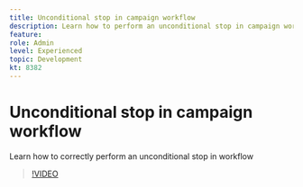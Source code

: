```yaml
---
title: Unconditional stop in campaign workflow
description: Learn how to perform an unconditional stop in campaign workflow
feature: 
role: Admin
level: Experienced 
topic: Development
kt: 8382
---
```


# Unconditional stop in campaign workflow

Learn how to correctly perform an unconditional stop in workflow
>[!VIDEO](https://video.tv.adobe.com/v/335887?quality=12)
